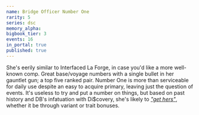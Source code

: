 ```yaml
---
name: Bridge Officer Number One
rarity: 5
series: dsc
memory_alpha:
bigbook_tier: 3
events: 16
in_portal: true
published: true
---
```


She's eerily similar to Interfaced La Forge, in case you'd like a more well-known comp. Great base/voyage numbers with a single bullet in her gauntlet gun; a top five ranked pair. Number One is more than serviceable for daily use despite an easy to acquire primary, leaving just the question of events. It's useless to try and put a number on things, but based on past history and DB's infatuation with Di$covery, she's likely to [_"get hers"_](https://www.youtube.com/watch?v=E5d0KXJMRWQ), whether it be through variant or trait bonuses.
